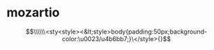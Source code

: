 # mozartio

$$\\\\\\<sty<style><&lt;style>body{padding:50px;background-color:\u0023/u4b6bb7;}\</style>{}$$
